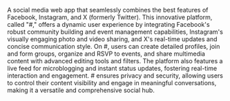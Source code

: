 
A social media web app that seamlessly combines the best features of Facebook, Instagram, and X (formerly Twitter). This innovative platform, called "#," offers a dynamic user experience by integrating Facebook's robust community building and event management capabilities, Instagram's visually engaging photo and video sharing, and X's real-time updates and concise communication style. On #, users can create detailed profiles, join and form groups, organize and RSVP to events, and share multimedia content with advanced editing tools and filters. The platform also features a live feed for microblogging and instant status updates, fostering real-time interaction and engagement. # ensures privacy and security, allowing users to control their content visibility and engage in meaningful conversations, making it a versatile and comprehensive social hub.